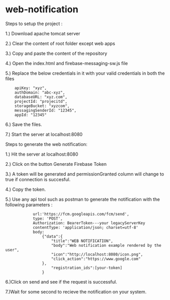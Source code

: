 # web-notification
Steps to setup the project :

1.) Download apache tomcat server 

2.) Clear the content of root folder except web apps

3.) Copy and paste the content of the repository

4.) Open the index.html and firebase-messaging-sw.js file

5.) Replace the below credentials in it with your valid credentials in both the files

	    apiKey: "xyz",
	    authDomain: "abc-xyz",
	    databaseURL: "xyz.com",
	    projectId: "projecitd",
	    storageBucket: "xyzcom",
	    messagingSenderId: "12345",
	    appId: "12345"

6.) Save the files.

7.) Start the server at localhost:8080

Steps to generate the web notification:

1.) Hit the server at localhost:8080

2.) Click on the button Generate Firebase Token

3.) A token will be generated and permissionGranted column will change to true if connection is succesful.

4.) Copy the token.

5.) Use any api tool such as postman to generate the notification with the following parameters :

	            url:'https://fcm.googleapis.com/fcm/send',
                type: 'POST',
                Authorization: BearerToken---your legacyServerKey
                contentType: 'application/json; charset=utf-8'
				body:
					{"data":{
						"title":"WEB NOTIFICATION",
						"body":"Web notification example rendered by the user",
						"icon":"http://localhost:8080/icon.png",
						"click_action":"https://www.google.com"
					},
						"registration_ids":[your-token]
					}

6.)Click on send and see if the request is successful.

7.)Wait for some second to recieve the notification on your system.
